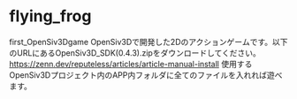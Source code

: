 # flying_frog
first_OpenSiv3Dgame
OpenSiv3Dで開発した2Dのアクションゲームです。以下のURLにあるOpenSiv3D_SDK(0.4.3).zipをダウンロードしてください。<br>
https://zenn.dev/reputeless/articles/article-manual-install
使用するOpenSiv3Dプロジェクト内のAPP内フォルダに全てのファイルを入れれば遊べます。
